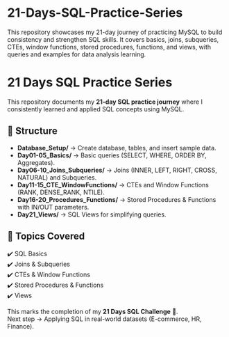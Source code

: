 # 21-Days-SQL-Practice-Series
This repository showcases my 21-day journey of practicing MySQL to build consistency and strengthen SQL skills. It covers basics, joins, subqueries, CTEs, window functions, stored procedures, functions, and views, with queries and examples for data analysis learning.


# 21 Days SQL Practice Series  

This repository documents my **21-day SQL practice journey** where I consistently learned and applied SQL concepts using MySQL.  

## 📂 Structure  
- **Database_Setup/** → Create database, tables, and insert sample data.  
- **Day01-05_Basics/** → Basic queries (SELECT, WHERE, ORDER BY, Aggregates).  
- **Day06-10_Joins_Subqueries/** → Joins (INNER, LEFT, RIGHT, CROSS, NATURAL) and Subqueries.  
- **Day11-15_CTE_WindowFunctions/** → CTEs and Window Functions (RANK, DENSE_RANK, NTILE).  
- **Day16-20_Procedures_Functions/** → Stored Procedures & Functions with IN/OUT parameters.  
- **Day21_Views/** → SQL Views for simplifying queries.  

## 🚀 Topics Covered  
✔️ SQL Basics  
✔️ Joins & Subqueries  
✔️ CTEs & Window Functions  
✔️ Stored Procedures & Functions  
✔️ Views  

This marks the completion of my **21 Days SQL Challenge** 🎉.  
Next step → Applying SQL in real-world datasets (E-commerce, HR, Finance).  
